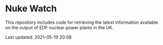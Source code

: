 # Nuke Watch

This repository includes code for retrieving the latest information available on the output of EDF nuclear power plants in the UK.

Last updated: 2021-05-19 20:08